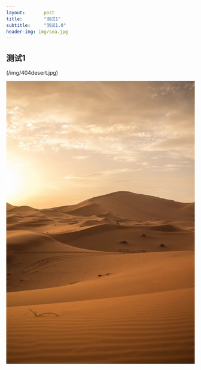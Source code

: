```yaml
---
layout:       post
title:        "测试1"
subtitle:     "测试1.0"
header-img: img/sea.jpg
---
```


测试1
-----------

(/img/404desert.jpg)

![java-javascript](/img/404desert.jpg)
